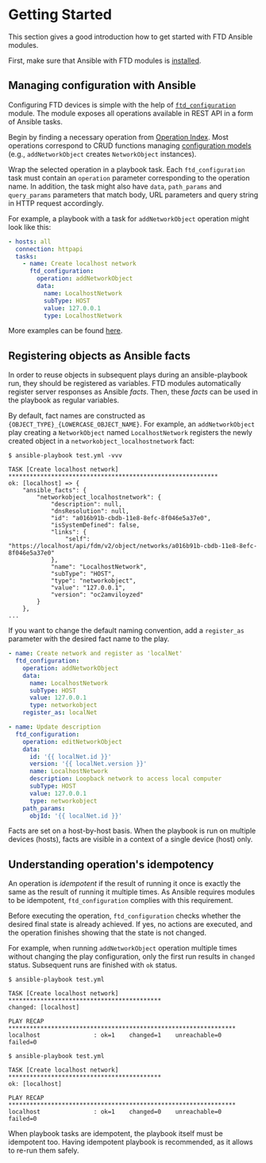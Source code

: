 # Getting Started

This section gives a good introduction how to get started with FTD Ansible modules. 

First, make sure that Ansible with FTD modules is [installed](./installation_guide.md).

## Managing configuration with Ansible

Configuring FTD devices is simple with the help of [`ftd_configuration`](https://docs.ansible.com/ansible/latest/modules/ftd_configuration_module.html)
module. The module exposes all operations available in REST API in a form of Ansible tasks.

Begin by finding a necessary operation from [Operation Index](operations/index.md). Most operations correspond to CRUD 
functions managing [configuration models](models/index.md) (e.g., `addNetworkObject` creates `NetworkObject` instances).

Wrap the selected operation in a playbook task. Each `ftd_configuration` task must contain an `operation` parameter 
corresponding to the operation name. In addition, the task might also have `data`, `path_params` and `query_params`
parameters that match body, URL parameters and query string in HTTP request accordingly.

For example, a playbook with a task for `addNetworkObject` operation might look like this:

```yaml
- hosts: all
  connection: httpapi
  tasks:
    - name: Create localhost network
      ftd_configuration:
        operation: addNetworkObject
        data:
          name: LocalhostNetwork
          subType: HOST
          value: 127.0.0.1
          type: LocalhostNetwork
```

More examples can be found [here](./examples.md).

## Registering objects as Ansible facts

In order to reuse objects in subsequent plays during an ansible-playbook run, they should be registered as variables. 
FTD modules automatically register server responses as Ansible _facts_. Then, these _facts_ can be used in the playbook as 
regular variables.

By default, fact names are constructed as `{OBJECT_TYPE}_{LOWERCASE_OBJECT_NAME}`. For example, an `addNetworkObject` 
play creating a `NetworkObject` named `LocalhostNetwork` registers the newly created object in a 
`networkobject_localhostnetwork` fact:

```
$ ansible-playbook test.yml -vvv

TASK [Create localhost network] ***********************************************************
ok: [localhost] => {
    "ansible_facts": {
        "networkobject_localhostnetwork": {
            "description": null,
            "dnsResolution": null,
            "id": "a016b91b-cbdb-11e8-8efc-8f046e5a37e0",
            "isSystemDefined": false,
            "links": {
                "self": "https://localhost/api/fdm/v2/object/networks/a016b91b-cbdb-11e8-8efc-8f046e5a37e0"
            },
            "name": "LocalhostNetwork",
            "subType": "HOST",
            "type": "networkobject",
            "value": "127.0.0.1",
            "version": "oc2amviloyzed"
        }
    },
...
```

If you want to change the default naming convention, add a `register_as` parameter with the desired fact name to the play.

```yaml
- name: Create network and register as 'localNet'
  ftd_configuration:
    operation: addNetworkObject
    data:
      name: LocalhostNetwork
      subType: HOST
      value: 127.0.0.1
      type: networkobject
    register_as: localNet

- name: Update description
  ftd_configuration:
    operation: editNetworkObject
    data:
      id: '{{ localNet.id }}'
      version: '{{ localNet.version }}'
      name: LocalhostNetwork
      description: Loopback network to access local computer
      subType: HOST
      value: 127.0.0.1
      type: networkobject
    path_params:
      objId: '{{ localNet.id }}'
```

Facts are set on a host-by-host basis. When the playbook is run on multiple devices (hosts), facts are 
visible in a context of a single device (host) only.

## Understanding operation's idempotency

An operation is _idempotent_ if the result of running it once is exactly the same as the result of running it 
multiple times. As Ansible requires modules to be idempotent, `ftd_configuration` complies with this requirement.

Before executing the operation, `ftd_configuration` checks whether the desired final state is already achieved. 
If yes, no actions are executed, and the operation finishes showing that the state is not changed. 

For example, when running `addNetworkObject` operation multiple times without changing the play configuration, 
only the first run results in `changed` status. Subsequent runs are finished with `ok` status.

```
$ ansible-playbook test.yml

TASK [Create localhost network] *******************************************
changed: [localhost]

PLAY RECAP ****************************************************************
localhost               : ok=1    changed=1    unreachable=0    failed=0

$ ansible-playbook test.yml

TASK [Create localhost network] *******************************************
ok: [localhost]

PLAY RECAP ****************************************************************
localhost               : ok=1    changed=0    unreachable=0    failed=0
``` 

When playbook tasks are idempotent, the playbook itself must be idempotent too. Having idempotent playbook is 
recommended, as it allows to re-run them safely.
